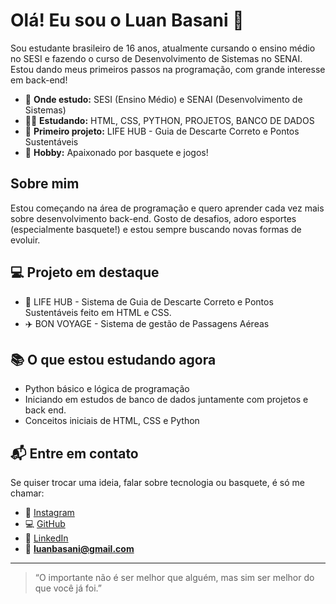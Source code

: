 # Olá! Eu sou o Luan Basani 👋

Sou estudante brasileiro de 16 anos, atualmente cursando o ensino médio no SESI e fazendo o curso de Desenvolvimento de Sistemas no SENAI. Estou dando meus primeiros passos na programação, com grande interesse em back-end!

- 📍 **Onde estudo:** SESI (Ensino Médio) e SENAI (Desenvolvimento de Sistemas)
- 🧑‍💻 **Estudando:** HTML, CSS, PYTHON, PROJETOS, BANCO DE DADOS
- 🚀 **Primeiro projeto:** LIFE HUB - Guia de Descarte Correto e Pontos Sustentáveis
- 🏀 **Hobby:** Apaixonado por basquete e jogos!

## Sobre mim

Estou começando na área de programação e quero aprender cada vez mais sobre desenvolvimento back-end. Gosto de desafios, adoro esportes (especialmente basquete!) e estou sempre buscando novas formas de evoluir.

## 💻 Projeto em destaque

- 🌱 LIFE HUB - Sistema de Guia de Descarte Correto e Pontos Sustentáveis feito em HTML e CSS.
- ✈️ BON VOYAGE - Sistema de gestão de Passagens Aéreas

## 📚 O que estou estudando agora

- Python básico e lógica de programação
- Iniciando em estudos de banco de dados juntamente com projetos e back end.
- Conceitos iniciais de HTML, CSS e Python

## 📬 Entre em contato

Se quiser trocar uma ideia, falar sobre tecnologia ou basquete, é só me chamar:  

- 📸 [Instagram](https://www.instagram.com/luanbasani)  
- 💻 [GitHub](https://github.com/luanbasani)  
- 💼 [LinkedIn](https://www.linkedin.com/in/enzo-basani-25a9bb365/)  
- 📧 **luanbasani@gmail.com**


---

> “O importante não é ser melhor que alguém, mas sim ser melhor do que você já foi.”  
